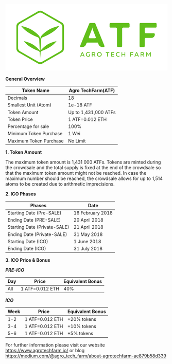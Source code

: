 ![Cointed](Logo_ATF_01.png)

**General Overview**

Token Name|Agro TechFarm(ATF)
---|---
Decimals|18
Smallest Unit (Atom)|1e-18 ATF
Token Amount|Up to 1,431,000 ATFs
Token Price|1 ATF=0.012 ETH
Percentage for sale|100%
Minimum Token Purchase|1 Wei
Maximum Token Purchase|No Limit


**1. Token Amount**

The maximum token amount is 1,431 000 ATFs.
Tokens are minted during the crowdsale and the total supply is fixed at the end of the crowdsale so that the maximum token amount might not be reached.
In case the maximum number should be reached, the crowdsale allows for up to 1,514 atoms to be created due to arithmetic imprecisions.


**2. ICO Phases**

Phases|Date
---|---
Starting Date (Pre-SALE)|16 February 2018
Ending Date (PRE-SALE)|20 April 2018
Starting Date (Private-SALE)|21 April 2018
Ending Date (Private-SALE)|31 May 2018
Starting Date (ICO)|1 June 2018
Ending Date (ICO)|31 July 2018


**3. ICO Price & Bonus**

***PRE-ICO***

Day|Price|Equivalent Bonus
---|---|---
All|1 ATF=0.012 ETH|40%


***ICO***

Week|Price|Equivalent Bonus
---|---|---
1-2|1 ATF=0.012 ETH|+20% tokens
3-4|1 ATF=0.012 ETH|+10% tokens
5-6|1 ATF=0.012 ETH|+5% tokens



For further information please visit our website https://www.agrotechfarm.io/ or blog
https://medium.com/@agro_tech_farm/about-agrotechfarm-ae879b58d339
